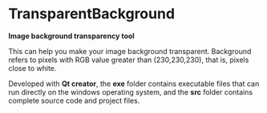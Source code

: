 # TransparentBackground
**Image background transparency tool**

This can help you make your image background transparent. Background refers to pixels with RGB value greater than (230,230,230), that is, pixels close to white.

Developed with **Qt creator**, the **exe** folder contains executable files that can run directly on the windows operating system, and the **src** folder contains complete source code and project files.
